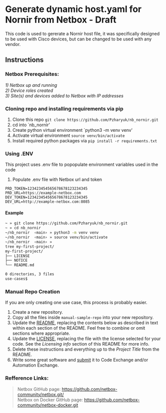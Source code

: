 # Generate dynamic host.yaml for Nornir from Netbox - Draft
This code is used to gererate a Nornir host file, it was specifically designed to be used with Cisco devices, but can be changed to be used with any vendor.

## Instructions
### Netbox Prerequisites:
<i>1) Netbox up and running</i><br/>
<i>2) Device roles created</i><br/>
<i>3) Site(s) and devices added to Netbox with IP addresses</i>

### Cloning repo and installing requirements via pip

1. Clone this repo `git clone https://github.com/Pzharyuk/nb_nornir.git`
2. cd into `nb_nornir'
3. Create python virtual environment `python3 -m venv venv'
4. Activate virtual environment `source venv/bin/activate`
5. Install required python packages via `pip install -r requirements.txt`

### Using .ENV
This project uses .env file to popopulate environment variables used in the code<br/>
1. Populate .env file with Netbox url and token
```
PRD_TOKEN=123423454565678678123234345
PRD_URL=https://example-netbox.com
DEV_TOKEN=123423454565678678123234345
DEV_URL=http://example-netbox.com:8085
```

#### Example 
```zsh
~ » git clone https://github.com/Pzharyuk/nb_nornir.git
~ » cd nb_nornir
~/nb_nornir  ‹main› » python3 -m venv venv
~/nb_nornir  ‹main› » source venv/bin/activate
~/nb_nornir  ‹main› » 
tree my-first-project/
my-first-project/
├── LICENSE
├── NOTICE
└── README.md

0 directories, 3 files
use-cases$
```

### Manual Repo Creation

If you are only creating one use case, this process is probably easier. 

1. Create a new repository.
2. Copy all the files inside `manual-sample-repo` into your new repository. 
3. Update the [README](./README.md), replacing the contents below as described in text within each section of the README. Feel free to combine or omit sections where appropriate. 
4. Update the [LICENSE](./LICENSE), replacing the file with the license selected for your code. See the *Licensing info* section of this README for more info. 
5. Delete these instructions and everything up to the _Project Title_ from the README.
6. Write some great software and [submit](https://developer.cisco.com/codeexchange/github/submit) it to Code Exchange and/or Automation Exchange.

### Refference Links:
> Netbox GitHub page:</b> https://github.com/netbox-community/netbox.git/<br/>
> Netbox on Docker GitHub page:</b> https://github.com/netbox-community/netbox-docker.git
